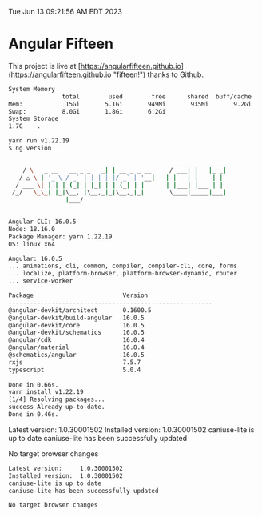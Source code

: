Tue Jun 13 09:21:56 AM EDT 2023

# Angular Fifteen


This project is live at [https://angularfifteen.github.io](https://angularfifteen.github.io "fifteen!") thanks to Github.

```bash
System Memory
               total        used        free      shared  buff/cache   available
Mem:            15Gi       5.1Gi       949Mi       935Mi       9.2Gi       8.9Gi
Swap:          8.0Gi       1.8Gi       6.2Gi
System Storage
1.7G	.
```
```bash
yarn run v1.22.19
$ ng version

     _                      _                 ____ _     ___
    / \   _ __   __ _ _   _| | __ _ _ __     / ___| |   |_ _|
   / △ \ | '_ \ / _` | | | | |/ _` | '__|   | |   | |    | |
  / ___ \| | | | (_| | |_| | | (_| | |      | |___| |___ | |
 /_/   \_\_| |_|\__, |\__,_|_|\__,_|_|       \____|_____|___|
                |___/
    

Angular CLI: 16.0.5
Node: 18.16.0
Package Manager: yarn 1.22.19
OS: linux x64

Angular: 16.0.5
... animations, cli, common, compiler, compiler-cli, core, forms
... localize, platform-browser, platform-browser-dynamic, router
... service-worker

Package                         Version
---------------------------------------------------------
@angular-devkit/architect       0.1600.5
@angular-devkit/build-angular   16.0.5
@angular-devkit/core            16.0.5
@angular-devkit/schematics      16.0.5
@angular/cdk                    16.0.4
@angular/material               16.0.4
@schematics/angular             16.0.5
rxjs                            7.5.7
typescript                      5.0.4
    
Done in 0.66s.
yarn install v1.22.19
[1/4] Resolving packages...
success Already up-to-date.
Done in 0.46s.
```
Latest version:     1.0.30001502
Installed version:  1.0.30001502
caniuse-lite is up to date
caniuse-lite has been successfully updated

No target browser changes
```bash
Latest version:     1.0.30001502
Installed version:  1.0.30001502
caniuse-lite is up to date
caniuse-lite has been successfully updated

No target browser changes
```
```bash
